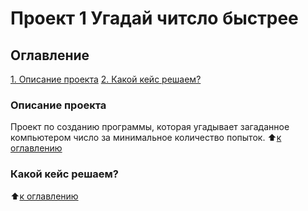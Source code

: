 # Проект 1 Угадай читсло быстрее

## Оглавление
[1. Описание проекта](https://github.com/poie1967/first_homework/blob/main/README.md#Описание-проекта)
[2. Какой кейс решаем?](https://github.com/poie1967/first_homework/blob/main/README.md#Какой-кейс-решаем?)






### Описание проекта
Проект по созданию программы, которая угадывает загаданное компьютером число за минимальное количество попыток.
:arrow_up:[к оглавлению](https:github.com/poie1967/first_homework/blob/main/README.md#Оглавление)

### Какой кейс решаем?

:arrow_up:[к оглавлению](https:github.com/poie1967/first_homework/blob/main/README.md#Оглавление)